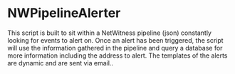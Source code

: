 # NWPipelineAlerter
This script is built to sit within a NetWitness pipeline (json) constantly looking for events to alert on. Once an alert has been triggered, the script will use the information gathered in the pipeline and query a database for more information including the address to alert. The templates of the alerts are dynamic and are sent via email..
